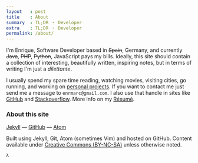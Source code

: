 ```yaml
---
layout   : post
title    : About
summary  : TL;DR ・ Developer
extra    : TL;DR ・ Developer
permalink: /about/
---
```


<!-- >
  If you really want to hear about it, the first thing you’ll
  probably want to know is where I was born, and what my lousy
  childhood was like, and how my parents were occupied and all
  before they had me, and all that David Copperfield kind of crap,
  but I don’t feel like going into it, if you want to know the
  truth. In the first place, that stuff bores me, and in the
  second place, my parents would have about two hemorrhages
  apiece if I told anything pretty personal about them. They’re
  quite touchy about anything like that, especially my father.
  They’re nice and all —I’m not saying that—but they’re also touchy as hell.
  <br>
  &mdash;&nbsp;Holden Caulfield. -->

I'm Enrique, Software Developer based in <strike>Spain</strike>, Germany,
and currently <strike>Java</strike>, <strike>PHP</strike>, <strike>Python</strike>,
JavaScript pays my bills.
Ideally, this site should contain a collection of interesting,
beautifully written, inspiring notes, but in terms of writing I'm
just a <em>dilettante</em>.

I usually spend my spare time reading, watching movies, visiting cities,
go running, and working on [personal projects](/projects).
If you want to contact me just send me a message to `enrmarc@gmail.com`.
I also use that handle in sites like [GitHub](http://github.com/enrmarc)
and [Stackoverflow](http://stackoverflow.com/users/434171/enrique-marcos?tab=profile). More info
on my [Résumé](http://enrmarc.github.io/data/resume.pdf).

### About this site

[Jekyll](http://jekyllrb.com/) &mdash;
[GitHub](http://github.com/) &mdash;
[Atom](https://atom.io)

Built using Jekyll, Git, Atom (sometimes Vim) and hosted on GitHub.
Content available under [Creative Commons (BY-NC-SA)](http://creativecommons.org/licenses/by-nc-sa/4.0/)
unless otherwise noted.

<small>&lambda;</small>